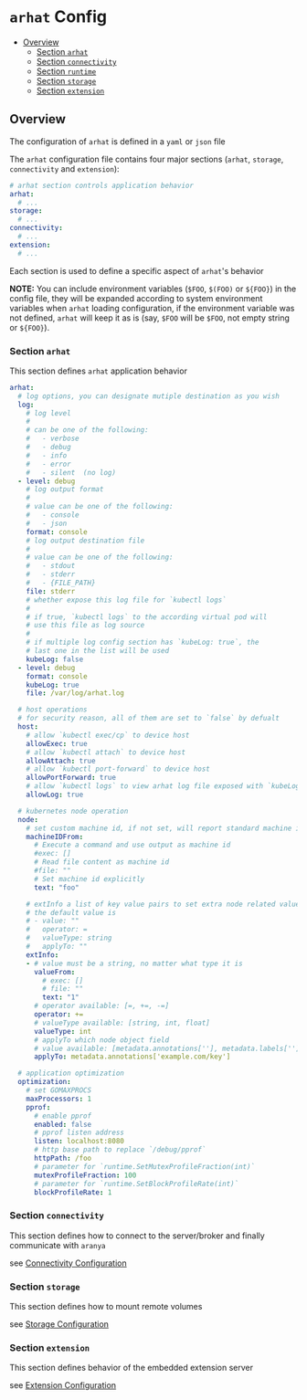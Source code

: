 # `arhat` Config

- [Overview](#overview)
  - [Section `arhat`](#section-arhat)
  - [Section `connectivity`](#section-connectivity)
  - [Section `runtime`](#section-runtime)
  - [Section `storage`](#section-storage)
  - [Section `extension`](#section-extension)

## Overview

The configuration of `arhat` is defined in a `yaml` or `json` file

The `arhat` configuration file contains four major sections (`arhat`, `storage`, `connectivity` and `extension`):

```yaml
# arhat section controls application behavior
arhat:
  # ...
storage:
  # ...
connectivity:
  # ...
extension:
  # ...
```

Each section is used to define a specific aspect of `arhat`'s behavior

__NOTE:__ You can include environment variables (`$FOO`, `$(FOO)` or `${FOO}`) in the config file, they will be expanded according to system environment variables when `arhat` loading configuration, if the environment variable was not defined, `arhat` will keep it as is (say, `$FOO` will be `$FOO`, not empty string or `${FOO}`).

### Section `arhat`

This section defines `arhat` application behavior

```yaml
arhat:
  # log options, you can designate mutiple destination as you wish
  log:
    # log level
    #
    # can be one of the following:
    #   - verbose
    #   - debug
    #   - info
    #   - error
    #   - silent  (no log)
  - level: debug
    # log output format
    #
    # value can be one of the following:
    #   - console
    #   - json
    format: console
    # log output destination file
    #
    # value can be one of the following:
    #   - stdout
    #   - stderr
    #   - {FILE_PATH}
    file: stderr
    # whether expose this log file for `kubectl logs`
    #
    # if true, `kubectl logs` to the according virtual pod will
    # use this file as log source
    #
    # if multiple log config section has `kubeLog: true`, the
    # last one in the list will be used
    kubeLog: false
  - level: debug
    format: console
    kubeLog: true
    file: /var/log/arhat.log

  # host operations
  # for security reason, all of them are set to `false` by defualt
  host:
    # allow `kubectl exec/cp` to device host
    allowExec: true
    # allow `kubectl attach` to device host
    allowAttach: true
    # allow `kubectl port-forward` to device host
    allowPortForward: true
    # allow `kubectl logs` to view arhat log file exposed with `kubeLog: true`
    allowLog: true

  # kubernetes node operation
  node:
    # set custom machine id, if not set, will report standard machine id as kubelet will do
    machineIDFrom:
      # Execute a command and use output as machine id
      #exec: []
      # Read file content as machine id
      #file: ""
      # Set machine id explicitly
      text: "foo"

    # extInfo a list of key value pairs to set extra node related values
    # the default value is
    # - value: ""
    #   operator: =
    #   valueType: string
    #   applyTo: ""
    extInfo:
    - # value must be a string, no matter what type it is
      valueFrom:
        # exec: []
        # file: ""
        text: "1"
      # operator available: [=, +=, -=]
      operator: +=
      # valueType available: [string, int, float]
      valueType: int
      # applyTo which node object field
      # value available: [metadata.annotations[''], metadata.labels['']]
      applyTo: metadata.annotations['example.com/key']

  # application optimization
  optimization:
    # set GOMAXPROCS
    maxProcessors: 1
    pprof:
      # enable pprof
      enabled: false
      # pprof listen address
      listen: localhost:8080
      # http base path to replace `/debug/pprof`
      httpPath: /foo
      # parameter for `runtime.SetMutexProfileFraction(int)`
      mutexProfileFraction: 100
      # parameter for `runtime.SetBlockProfileRate(int)`
      blockProfileRate: 1
```

### Section `connectivity`

This section defines how to connect to the server/broker and finally communicate with `aranya`

see [Connectivity Configuration](./Connectivity.md#configuration)

### Section `storage`

This section defines how to mount remote volumes

see [Storage Configuration](./Storage.md#configuration)

### Section `extension`

This section defines behavior of the embedded extension server

see [Extension Configuration](./Extension.md#configuration)
